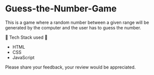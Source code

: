 # Guess-the-Number-Game

This is a game where a random number between a given range will be generated by the computer and the user has to guess the number.

🚀 Tech Stack used 🚀
- HTML
- CSS
- JavaScript

Please share your feedback, your review would be appreciated.
